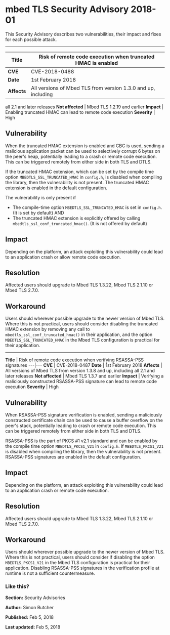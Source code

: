 # mbed TLS Security Advisory 2018-01

This Security Advisory describes two vulnerabilities, their impact and fixes
for each possible attack.

* * *

**Title** |  Risk of remote code execution when truncated HMAC is enabled
---|---
**CVE** |  CVE-2018-0488
**Date** |  1st February 2018
**Affects** |  All versions of Mbed TLS from version 1.3.0 and up, including
all 2.1 and later releases
**Not affected** |  Mbed TLS 1.2.19 and earlier
**Impact** |  Enabling truncated HMAC can lead to remote code execution
**Severity** |  High

## Vulnerability

When the truncated HMAC extension is enabled and CBC is used, sending a
malicious application packet can be used to selectively corrupt 6 bytes on the
peer's heap, potentially leading to a crash or remote code execution. This can
be triggered remotely from either side in both TLS and DTLS.

If the truncated HMAC extension, which can be set by the compile time option
`MBEDTLS_SSL_TRUNCATED_HMAC` in `config.h`, is disabled when compiling the
library, then the vulnerability is not present. The truncated HMAC extension
is enabled in the default configuration.

The vulnerability is only present if

  * The compile-time option `MBEDTLS_SSL_TRUNCATED_HMAC` is set in `config.h`. (It is set by default) AND
  * The truncated HMAC extension is explicitly offered by calling `mbedtls_ssl_conf_truncated_hmac()`. (It is not offered by default)

## Impact

Depending on the platform, an attack exploiting this vulnerability could lead
to an application crash or allow remote code execution.

## Resolution

Affected users should upgrade to Mbed TLS 1.3.22, Mbed TLS 2.1.10 or Mbed TLS
2.7.0.

## Workaround

Users should wherever possible upgrade to the newer version of Mbed TLS. Where
this is not practical, users should consider disabling the truncated HMAC
extension by removing any call to `mbedtls_ssl_conf_truncated_hmac()` in their
application, and the option `MBEDTLS_SSL_TRUNCATED_HMAC` in the Mbed TLS
configuration is practical for their application.

* * *

**Title** |  Risk of remote code execution when verifying RSASSA-PSS
signatures
---|---
**CVE** |  CVE-2018-0487
**Date** |  1st February 2018
**Affects** |  All versions of Mbed TLS from version 1.3.8 and up, including
all 2.1 and later releases
**Not affected** |  Mbed TLS 1.3.7 and earlier
**Impact** |  Verifying a maliciously constructed RSASSA-PSS signature can
lead to remote code execution
**Severity** |  High

## Vulnerability

When RSASSA-PSS signature verification is enabled, sending a maliciously
constructed certificate chain can be used to cause a buffer overflow on the
peer's stack, potentially leading to crash or remote code execution. This can
be triggered remotely from either side in both TLS and DTLS.

RSASSA-PSS is the part of PKCS #1 v2.1 standard and can be enabled by the
compile time option `MBEDTLS_PKCS1_V21` in `config.h`. If `MBEDTLS_PKCS1_V21`
is disabled when compiling the library, then the vulnerability is not present.
RSASSA-PSS signatures are enabled in the default configuration.

## Impact

Depending on the platform, an attack exploiting this vulnerability could lead
to an application crash or remote code execution.

## Resolution

Affected users should upgrade to Mbed TLS 1.3.22, Mbed TLS 2.1.10 or Mbed TLS
2.7.0.

## Workaround

Users should wherever possible upgrade to the newer version of Mbed TLS. Where
this is not practical, users should consider if disabling the option
`MBEDTLS_PKCS1_V21` in the Mbed TLS configuration is practical for their
application. Disabling RSASSA-PSS signatures in the verification profile at
runtime is not a sufficient countermeasure.

### Like this?

**Section:**
Security Advisories

**Author:**
Simon Butcher

**Published:**
Feb 5, 2018

**Last updated:**
Feb 5, 2018